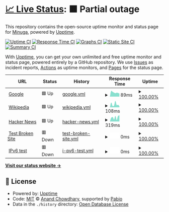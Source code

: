 # [📈 Live Status](https://Minuga-RC.github.io/RhythmCore-web-Status): <!--live status--> **🟧 Partial outage**

This repository contains the open-source uptime monitor and status page for [Minuga](https://minuga.rhythmcorehq.com/), powered by [Upptime](https://github.com/upptime/upptime).

[![Uptime CI](https://github.com/Minuga-RC/RhythmCore-web-Status/workflows/Uptime%20CI/badge.svg)](https://github.com/Minuga-RC/RhythmCore-web-Status/actions?query=workflow%3A%22Uptime+CI%22)
[![Response Time CI](https://github.com/Minuga-RC/RhythmCore-web-Status/workflows/Response%20Time%20CI/badge.svg)](https://github.com/Minuga-RC/RhythmCore-web-Status/actions?query=workflow%3A%22Response+Time+CI%22)
[![Graphs CI](https://github.com/Minuga-RC/RhythmCore-web-Status/workflows/Graphs%20CI/badge.svg)](https://github.com/Minuga-RC/RhythmCore-web-Status/actions?query=workflow%3A%22Graphs+CI%22)
[![Static Site CI](https://github.com/Minuga-RC/RhythmCore-web-Status/workflows/Static%20Site%20CI/badge.svg)](https://github.com/Minuga-RC/RhythmCore-web-Status/actions?query=workflow%3A%22Static+Site+CI%22)
[![Summary CI](https://github.com/Minuga-RC/RhythmCore-web-Status/workflows/Summary%20CI/badge.svg)](https://github.com/Minuga-RC/RhythmCore-web-Status/actions?query=workflow%3A%22Summary+CI%22)

With [Upptime](https://upptime.js.org), you can get your own unlimited and free uptime monitor and status page, powered entirely by a GitHub repository. We use [Issues](https://github.com/Minuga-RC/RhythmCore-web-Status/issues) as incident reports, [Actions](https://github.com/Minuga-RC/RhythmCore-web-Status/actions) as uptime monitors, and [Pages](https://Minuga-RC.github.io/RhythmCore-web-Status) for the status page.

<!--start: status pages-->
<!-- This summary is generated by Upptime (https://github.com/upptime/upptime) -->
<!-- Do not edit this manually, your changes will be overwritten -->
<!-- prettier-ignore -->
| URL | Status | History | Response Time | Uptime |
| --- | ------ | ------- | ------------- | ------ |
| <img alt="" src="https://icons.duckduckgo.com/ip3/www.google.com.ico" height="13"> [Google](https://www.google.com) | 🟩 Up | [google.yml](https://github.com/Minuga-RC/RhythmCore-web-Status/commits/HEAD/history/google.yml) | <details><summary><img alt="Response time graph" src="./graphs/google/response-time-week.png" height="20"> 89ms</summary><br><a href="https://Minuga-RC.github.io/RhythmCore-web-Status/history/google"><img alt="Response time 116" src="https://img.shields.io/endpoint?url=https%3A%2F%2Fraw.githubusercontent.com%2FMinuga-RC%2FRhythmCore-web-Status%2FHEAD%2Fapi%2Fgoogle%2Fresponse-time.json"></a><br><a href="https://Minuga-RC.github.io/RhythmCore-web-Status/history/google"><img alt="24-hour response time 68" src="https://img.shields.io/endpoint?url=https%3A%2F%2Fraw.githubusercontent.com%2FMinuga-RC%2FRhythmCore-web-Status%2FHEAD%2Fapi%2Fgoogle%2Fresponse-time-day.json"></a><br><a href="https://Minuga-RC.github.io/RhythmCore-web-Status/history/google"><img alt="7-day response time 89" src="https://img.shields.io/endpoint?url=https%3A%2F%2Fraw.githubusercontent.com%2FMinuga-RC%2FRhythmCore-web-Status%2FHEAD%2Fapi%2Fgoogle%2Fresponse-time-week.json"></a><br><a href="https://Minuga-RC.github.io/RhythmCore-web-Status/history/google"><img alt="30-day response time 96" src="https://img.shields.io/endpoint?url=https%3A%2F%2Fraw.githubusercontent.com%2FMinuga-RC%2FRhythmCore-web-Status%2FHEAD%2Fapi%2Fgoogle%2Fresponse-time-month.json"></a><br><a href="https://Minuga-RC.github.io/RhythmCore-web-Status/history/google"><img alt="1-year response time 116" src="https://img.shields.io/endpoint?url=https%3A%2F%2Fraw.githubusercontent.com%2FMinuga-RC%2FRhythmCore-web-Status%2FHEAD%2Fapi%2Fgoogle%2Fresponse-time-year.json"></a></details> | <details><summary><a href="https://Minuga-RC.github.io/RhythmCore-web-Status/history/google">100.00%</a></summary><a href="https://Minuga-RC.github.io/RhythmCore-web-Status/history/google"><img alt="All-time uptime 100.00%" src="https://img.shields.io/endpoint?url=https%3A%2F%2Fraw.githubusercontent.com%2FMinuga-RC%2FRhythmCore-web-Status%2FHEAD%2Fapi%2Fgoogle%2Fuptime.json"></a><br><a href="https://Minuga-RC.github.io/RhythmCore-web-Status/history/google"><img alt="24-hour uptime 100.00%" src="https://img.shields.io/endpoint?url=https%3A%2F%2Fraw.githubusercontent.com%2FMinuga-RC%2FRhythmCore-web-Status%2FHEAD%2Fapi%2Fgoogle%2Fuptime-day.json"></a><br><a href="https://Minuga-RC.github.io/RhythmCore-web-Status/history/google"><img alt="7-day uptime 100.00%" src="https://img.shields.io/endpoint?url=https%3A%2F%2Fraw.githubusercontent.com%2FMinuga-RC%2FRhythmCore-web-Status%2FHEAD%2Fapi%2Fgoogle%2Fuptime-week.json"></a><br><a href="https://Minuga-RC.github.io/RhythmCore-web-Status/history/google"><img alt="30-day uptime 100.00%" src="https://img.shields.io/endpoint?url=https%3A%2F%2Fraw.githubusercontent.com%2FMinuga-RC%2FRhythmCore-web-Status%2FHEAD%2Fapi%2Fgoogle%2Fuptime-month.json"></a><br><a href="https://Minuga-RC.github.io/RhythmCore-web-Status/history/google"><img alt="1-year uptime 100.00%" src="https://img.shields.io/endpoint?url=https%3A%2F%2Fraw.githubusercontent.com%2FMinuga-RC%2FRhythmCore-web-Status%2FHEAD%2Fapi%2Fgoogle%2Fuptime-year.json"></a></details>
| <img alt="" src="https://icons.duckduckgo.com/ip3/en.wikipedia.org.ico" height="13"> [Wikipedia](https://en.wikipedia.org) | 🟩 Up | [wikipedia.yml](https://github.com/Minuga-RC/RhythmCore-web-Status/commits/HEAD/history/wikipedia.yml) | <details><summary><img alt="Response time graph" src="./graphs/wikipedia/response-time-week.png" height="20"> 108ms</summary><br><a href="https://Minuga-RC.github.io/RhythmCore-web-Status/history/wikipedia"><img alt="Response time 186" src="https://img.shields.io/endpoint?url=https%3A%2F%2Fraw.githubusercontent.com%2FMinuga-RC%2FRhythmCore-web-Status%2FHEAD%2Fapi%2Fwikipedia%2Fresponse-time.json"></a><br><a href="https://Minuga-RC.github.io/RhythmCore-web-Status/history/wikipedia"><img alt="24-hour response time 36" src="https://img.shields.io/endpoint?url=https%3A%2F%2Fraw.githubusercontent.com%2FMinuga-RC%2FRhythmCore-web-Status%2FHEAD%2Fapi%2Fwikipedia%2Fresponse-time-day.json"></a><br><a href="https://Minuga-RC.github.io/RhythmCore-web-Status/history/wikipedia"><img alt="7-day response time 108" src="https://img.shields.io/endpoint?url=https%3A%2F%2Fraw.githubusercontent.com%2FMinuga-RC%2FRhythmCore-web-Status%2FHEAD%2Fapi%2Fwikipedia%2Fresponse-time-week.json"></a><br><a href="https://Minuga-RC.github.io/RhythmCore-web-Status/history/wikipedia"><img alt="30-day response time 172" src="https://img.shields.io/endpoint?url=https%3A%2F%2Fraw.githubusercontent.com%2FMinuga-RC%2FRhythmCore-web-Status%2FHEAD%2Fapi%2Fwikipedia%2Fresponse-time-month.json"></a><br><a href="https://Minuga-RC.github.io/RhythmCore-web-Status/history/wikipedia"><img alt="1-year response time 186" src="https://img.shields.io/endpoint?url=https%3A%2F%2Fraw.githubusercontent.com%2FMinuga-RC%2FRhythmCore-web-Status%2FHEAD%2Fapi%2Fwikipedia%2Fresponse-time-year.json"></a></details> | <details><summary><a href="https://Minuga-RC.github.io/RhythmCore-web-Status/history/wikipedia">100.00%</a></summary><a href="https://Minuga-RC.github.io/RhythmCore-web-Status/history/wikipedia"><img alt="All-time uptime 100.00%" src="https://img.shields.io/endpoint?url=https%3A%2F%2Fraw.githubusercontent.com%2FMinuga-RC%2FRhythmCore-web-Status%2FHEAD%2Fapi%2Fwikipedia%2Fuptime.json"></a><br><a href="https://Minuga-RC.github.io/RhythmCore-web-Status/history/wikipedia"><img alt="24-hour uptime 100.00%" src="https://img.shields.io/endpoint?url=https%3A%2F%2Fraw.githubusercontent.com%2FMinuga-RC%2FRhythmCore-web-Status%2FHEAD%2Fapi%2Fwikipedia%2Fuptime-day.json"></a><br><a href="https://Minuga-RC.github.io/RhythmCore-web-Status/history/wikipedia"><img alt="7-day uptime 100.00%" src="https://img.shields.io/endpoint?url=https%3A%2F%2Fraw.githubusercontent.com%2FMinuga-RC%2FRhythmCore-web-Status%2FHEAD%2Fapi%2Fwikipedia%2Fuptime-week.json"></a><br><a href="https://Minuga-RC.github.io/RhythmCore-web-Status/history/wikipedia"><img alt="30-day uptime 100.00%" src="https://img.shields.io/endpoint?url=https%3A%2F%2Fraw.githubusercontent.com%2FMinuga-RC%2FRhythmCore-web-Status%2FHEAD%2Fapi%2Fwikipedia%2Fuptime-month.json"></a><br><a href="https://Minuga-RC.github.io/RhythmCore-web-Status/history/wikipedia"><img alt="1-year uptime 100.00%" src="https://img.shields.io/endpoint?url=https%3A%2F%2Fraw.githubusercontent.com%2FMinuga-RC%2FRhythmCore-web-Status%2FHEAD%2Fapi%2Fwikipedia%2Fuptime-year.json"></a></details>
| <img alt="" src="https://icons.duckduckgo.com/ip3/news.ycombinator.com.ico" height="13"> [Hacker News](https://news.ycombinator.com) | 🟩 Up | [hacker-news.yml](https://github.com/Minuga-RC/RhythmCore-web-Status/commits/HEAD/history/hacker-news.yml) | <details><summary><img alt="Response time graph" src="./graphs/hacker-news/response-time-week.png" height="20"> 319ms</summary><br><a href="https://Minuga-RC.github.io/RhythmCore-web-Status/history/hacker-news"><img alt="Response time 311" src="https://img.shields.io/endpoint?url=https%3A%2F%2Fraw.githubusercontent.com%2FMinuga-RC%2FRhythmCore-web-Status%2FHEAD%2Fapi%2Fhacker-news%2Fresponse-time.json"></a><br><a href="https://Minuga-RC.github.io/RhythmCore-web-Status/history/hacker-news"><img alt="24-hour response time 491" src="https://img.shields.io/endpoint?url=https%3A%2F%2Fraw.githubusercontent.com%2FMinuga-RC%2FRhythmCore-web-Status%2FHEAD%2Fapi%2Fhacker-news%2Fresponse-time-day.json"></a><br><a href="https://Minuga-RC.github.io/RhythmCore-web-Status/history/hacker-news"><img alt="7-day response time 319" src="https://img.shields.io/endpoint?url=https%3A%2F%2Fraw.githubusercontent.com%2FMinuga-RC%2FRhythmCore-web-Status%2FHEAD%2Fapi%2Fhacker-news%2Fresponse-time-week.json"></a><br><a href="https://Minuga-RC.github.io/RhythmCore-web-Status/history/hacker-news"><img alt="30-day response time 345" src="https://img.shields.io/endpoint?url=https%3A%2F%2Fraw.githubusercontent.com%2FMinuga-RC%2FRhythmCore-web-Status%2FHEAD%2Fapi%2Fhacker-news%2Fresponse-time-month.json"></a><br><a href="https://Minuga-RC.github.io/RhythmCore-web-Status/history/hacker-news"><img alt="1-year response time 311" src="https://img.shields.io/endpoint?url=https%3A%2F%2Fraw.githubusercontent.com%2FMinuga-RC%2FRhythmCore-web-Status%2FHEAD%2Fapi%2Fhacker-news%2Fresponse-time-year.json"></a></details> | <details><summary><a href="https://Minuga-RC.github.io/RhythmCore-web-Status/history/hacker-news">100.00%</a></summary><a href="https://Minuga-RC.github.io/RhythmCore-web-Status/history/hacker-news"><img alt="All-time uptime 100.00%" src="https://img.shields.io/endpoint?url=https%3A%2F%2Fraw.githubusercontent.com%2FMinuga-RC%2FRhythmCore-web-Status%2FHEAD%2Fapi%2Fhacker-news%2Fuptime.json"></a><br><a href="https://Minuga-RC.github.io/RhythmCore-web-Status/history/hacker-news"><img alt="24-hour uptime 100.00%" src="https://img.shields.io/endpoint?url=https%3A%2F%2Fraw.githubusercontent.com%2FMinuga-RC%2FRhythmCore-web-Status%2FHEAD%2Fapi%2Fhacker-news%2Fuptime-day.json"></a><br><a href="https://Minuga-RC.github.io/RhythmCore-web-Status/history/hacker-news"><img alt="7-day uptime 100.00%" src="https://img.shields.io/endpoint?url=https%3A%2F%2Fraw.githubusercontent.com%2FMinuga-RC%2FRhythmCore-web-Status%2FHEAD%2Fapi%2Fhacker-news%2Fuptime-week.json"></a><br><a href="https://Minuga-RC.github.io/RhythmCore-web-Status/history/hacker-news"><img alt="30-day uptime 100.00%" src="https://img.shields.io/endpoint?url=https%3A%2F%2Fraw.githubusercontent.com%2FMinuga-RC%2FRhythmCore-web-Status%2FHEAD%2Fapi%2Fhacker-news%2Fuptime-month.json"></a><br><a href="https://Minuga-RC.github.io/RhythmCore-web-Status/history/hacker-news"><img alt="1-year uptime 100.00%" src="https://img.shields.io/endpoint?url=https%3A%2F%2Fraw.githubusercontent.com%2FMinuga-RC%2FRhythmCore-web-Status%2FHEAD%2Fapi%2Fhacker-news%2Fuptime-year.json"></a></details>
| <img alt="" src="https://icons.duckduckgo.com/ip3/thissitedoesnotexist.koj.co.ico" height="13"> [Test Broken Site](https://thissitedoesnotexist.koj.co) | 🟥 Down | [test-broken-site.yml](https://github.com/Minuga-RC/RhythmCore-web-Status/commits/HEAD/history/test-broken-site.yml) | <details><summary><img alt="Response time graph" src="./graphs/test-broken-site/response-time-week.png" height="20"> 0ms</summary><br><a href="https://Minuga-RC.github.io/RhythmCore-web-Status/history/test-broken-site"><img alt="Response time 0" src="https://img.shields.io/endpoint?url=https%3A%2F%2Fraw.githubusercontent.com%2FMinuga-RC%2FRhythmCore-web-Status%2FHEAD%2Fapi%2Ftest-broken-site%2Fresponse-time.json"></a><br><a href="https://Minuga-RC.github.io/RhythmCore-web-Status/history/test-broken-site"><img alt="24-hour response time 0" src="https://img.shields.io/endpoint?url=https%3A%2F%2Fraw.githubusercontent.com%2FMinuga-RC%2FRhythmCore-web-Status%2FHEAD%2Fapi%2Ftest-broken-site%2Fresponse-time-day.json"></a><br><a href="https://Minuga-RC.github.io/RhythmCore-web-Status/history/test-broken-site"><img alt="7-day response time 0" src="https://img.shields.io/endpoint?url=https%3A%2F%2Fraw.githubusercontent.com%2FMinuga-RC%2FRhythmCore-web-Status%2FHEAD%2Fapi%2Ftest-broken-site%2Fresponse-time-week.json"></a><br><a href="https://Minuga-RC.github.io/RhythmCore-web-Status/history/test-broken-site"><img alt="30-day response time 0" src="https://img.shields.io/endpoint?url=https%3A%2F%2Fraw.githubusercontent.com%2FMinuga-RC%2FRhythmCore-web-Status%2FHEAD%2Fapi%2Ftest-broken-site%2Fresponse-time-month.json"></a><br><a href="https://Minuga-RC.github.io/RhythmCore-web-Status/history/test-broken-site"><img alt="1-year response time 0" src="https://img.shields.io/endpoint?url=https%3A%2F%2Fraw.githubusercontent.com%2FMinuga-RC%2FRhythmCore-web-Status%2FHEAD%2Fapi%2Ftest-broken-site%2Fresponse-time-year.json"></a></details> | <details><summary><a href="https://Minuga-RC.github.io/RhythmCore-web-Status/history/test-broken-site">100.00%</a></summary><a href="https://Minuga-RC.github.io/RhythmCore-web-Status/history/test-broken-site"><img alt="All-time uptime 100.00%" src="https://img.shields.io/endpoint?url=https%3A%2F%2Fraw.githubusercontent.com%2FMinuga-RC%2FRhythmCore-web-Status%2FHEAD%2Fapi%2Ftest-broken-site%2Fuptime.json"></a><br><a href="https://Minuga-RC.github.io/RhythmCore-web-Status/history/test-broken-site"><img alt="24-hour uptime 100.00%" src="https://img.shields.io/endpoint?url=https%3A%2F%2Fraw.githubusercontent.com%2FMinuga-RC%2FRhythmCore-web-Status%2FHEAD%2Fapi%2Ftest-broken-site%2Fuptime-day.json"></a><br><a href="https://Minuga-RC.github.io/RhythmCore-web-Status/history/test-broken-site"><img alt="7-day uptime 100.00%" src="https://img.shields.io/endpoint?url=https%3A%2F%2Fraw.githubusercontent.com%2FMinuga-RC%2FRhythmCore-web-Status%2FHEAD%2Fapi%2Ftest-broken-site%2Fuptime-week.json"></a><br><a href="https://Minuga-RC.github.io/RhythmCore-web-Status/history/test-broken-site"><img alt="30-day uptime 100.00%" src="https://img.shields.io/endpoint?url=https%3A%2F%2Fraw.githubusercontent.com%2FMinuga-RC%2FRhythmCore-web-Status%2FHEAD%2Fapi%2Ftest-broken-site%2Fuptime-month.json"></a><br><a href="https://Minuga-RC.github.io/RhythmCore-web-Status/history/test-broken-site"><img alt="1-year uptime 100.00%" src="https://img.shields.io/endpoint?url=https%3A%2F%2Fraw.githubusercontent.com%2FMinuga-RC%2FRhythmCore-web-Status%2FHEAD%2Fapi%2Ftest-broken-site%2Fuptime-year.json"></a></details>
| <img alt="" src="https://icons.duckduckgo.com/ip3/null.ico" height="13"> [IPv6 test](forwardemail.net) | 🟥 Down | [i-pv6-test.yml](https://github.com/Minuga-RC/RhythmCore-web-Status/commits/HEAD/history/i-pv6-test.yml) | <details><summary><img alt="Response time graph" src="./graphs/i-pv6-test/response-time-week.png" height="20"> 0ms</summary><br><a href="https://Minuga-RC.github.io/RhythmCore-web-Status/history/i-pv6-test"><img alt="Response time 0" src="https://img.shields.io/endpoint?url=https%3A%2F%2Fraw.githubusercontent.com%2FMinuga-RC%2FRhythmCore-web-Status%2FHEAD%2Fapi%2Fi-pv6-test%2Fresponse-time.json"></a><br><a href="https://Minuga-RC.github.io/RhythmCore-web-Status/history/i-pv6-test"><img alt="24-hour response time 0" src="https://img.shields.io/endpoint?url=https%3A%2F%2Fraw.githubusercontent.com%2FMinuga-RC%2FRhythmCore-web-Status%2FHEAD%2Fapi%2Fi-pv6-test%2Fresponse-time-day.json"></a><br><a href="https://Minuga-RC.github.io/RhythmCore-web-Status/history/i-pv6-test"><img alt="7-day response time 0" src="https://img.shields.io/endpoint?url=https%3A%2F%2Fraw.githubusercontent.com%2FMinuga-RC%2FRhythmCore-web-Status%2FHEAD%2Fapi%2Fi-pv6-test%2Fresponse-time-week.json"></a><br><a href="https://Minuga-RC.github.io/RhythmCore-web-Status/history/i-pv6-test"><img alt="30-day response time 0" src="https://img.shields.io/endpoint?url=https%3A%2F%2Fraw.githubusercontent.com%2FMinuga-RC%2FRhythmCore-web-Status%2FHEAD%2Fapi%2Fi-pv6-test%2Fresponse-time-month.json"></a><br><a href="https://Minuga-RC.github.io/RhythmCore-web-Status/history/i-pv6-test"><img alt="1-year response time 0" src="https://img.shields.io/endpoint?url=https%3A%2F%2Fraw.githubusercontent.com%2FMinuga-RC%2FRhythmCore-web-Status%2FHEAD%2Fapi%2Fi-pv6-test%2Fresponse-time-year.json"></a></details> | <details><summary><a href="https://Minuga-RC.github.io/RhythmCore-web-Status/history/i-pv6-test">100.00%</a></summary><a href="https://Minuga-RC.github.io/RhythmCore-web-Status/history/i-pv6-test"><img alt="All-time uptime 100.00%" src="https://img.shields.io/endpoint?url=https%3A%2F%2Fraw.githubusercontent.com%2FMinuga-RC%2FRhythmCore-web-Status%2FHEAD%2Fapi%2Fi-pv6-test%2Fuptime.json"></a><br><a href="https://Minuga-RC.github.io/RhythmCore-web-Status/history/i-pv6-test"><img alt="24-hour uptime 100.00%" src="https://img.shields.io/endpoint?url=https%3A%2F%2Fraw.githubusercontent.com%2FMinuga-RC%2FRhythmCore-web-Status%2FHEAD%2Fapi%2Fi-pv6-test%2Fuptime-day.json"></a><br><a href="https://Minuga-RC.github.io/RhythmCore-web-Status/history/i-pv6-test"><img alt="7-day uptime 100.00%" src="https://img.shields.io/endpoint?url=https%3A%2F%2Fraw.githubusercontent.com%2FMinuga-RC%2FRhythmCore-web-Status%2FHEAD%2Fapi%2Fi-pv6-test%2Fuptime-week.json"></a><br><a href="https://Minuga-RC.github.io/RhythmCore-web-Status/history/i-pv6-test"><img alt="30-day uptime 100.00%" src="https://img.shields.io/endpoint?url=https%3A%2F%2Fraw.githubusercontent.com%2FMinuga-RC%2FRhythmCore-web-Status%2FHEAD%2Fapi%2Fi-pv6-test%2Fuptime-month.json"></a><br><a href="https://Minuga-RC.github.io/RhythmCore-web-Status/history/i-pv6-test"><img alt="1-year uptime 100.00%" src="https://img.shields.io/endpoint?url=https%3A%2F%2Fraw.githubusercontent.com%2FMinuga-RC%2FRhythmCore-web-Status%2FHEAD%2Fapi%2Fi-pv6-test%2Fuptime-year.json"></a></details>

<!--end: status pages-->

[**Visit our status website →**](https://Minuga-RC.github.io/RhythmCore-web-Status)

## 📄 License

- Powered by: [Upptime](https://github.com/upptime/upptime)
- Code: [MIT](./LICENSE) © [Anand Chowdhary](https://anandchowdhary.com), supported by [Pabio](https://pabio.com)
- Data in the `./history` directory: [Open Database License](https://opendatacommons.org/licenses/odbl/1-0/)
